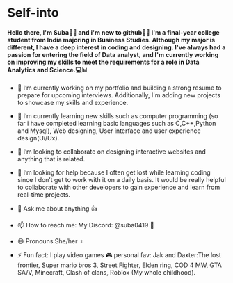 # Self-into
####  Hello there, I'm Suba🙋‍♀️ and i'm new to github😶‍🌫️ I'm a final-year college student from India majoring in Business Studies. Although my major is different, I have a deep interest in coding and designing. I've always had a passion for entering the field of Data analyst, and I'm currently working on improving my skills to meet the requirements for a role in Data Analytics and Science.💻📊



- 🔭 I’m currently working on my portfolio and building a strong resume to prepare for upcoming interviews. Additionally, I'm adding new projects to showcase my skills and experience.

- 🌱 I’m currently learning new skills such as computer programming (so far i have completed learning basic languages such as C,C++,Python and Mysql), Web designing, User interface and user experience design(Ui/Ux). 

- 👯 I’m looking to collaborate on designing interactive websites and anything that is related.

- 🤔 I’m looking for help because I often get lost while learning coding since I don’t get to work with it on a daily basis. It would be really helpful to collaborate with other developers to gain experience and learn from real-time projects.

- 💬 Ask me about anything 👍

- 📫 How to reach me: My Discord: @suba0419 🐙

- 😄 Pronouns:She/her ♀️

- ⚡ Fun fact: I play video games 🎮
                personal fav:
                Jak and Daxter:The lost frontier,
                Super mario bros 3,
                Street Fighter,
                Elden ring, 
                COD 4 MW,
                GTA SA/V,
                Minecraft,
                Clash of clans,
                Roblox (My whole childhood).
